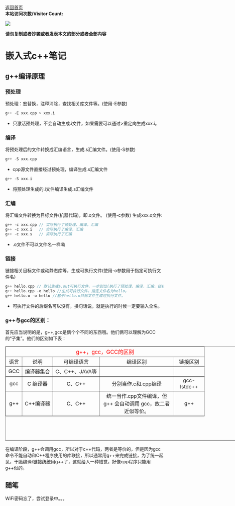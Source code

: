 [返回首页](README.md)     
**本站访问次数/Visitor Count:**

<a href="https://count.getloli.com/"><img src="https://count.getloli.com/get/@:2356360027"></a>

**请勿复制或者抄袭或者发表本文的部分或者全部内容**  
# 嵌入式c++笔记

## g++编译原理

### 预处理
预处理：宏替换，注释消除，查找相关库文件等。(使用-E参数)
```c++
g++ -E xxx.cpp > xxx.i
```
- 只激活预处理，不会自动生成.i文件，如果需要可以通过>重定向生成xxx.i。

### 编译
将预处理后的文件转换成汇编语言，生成.s汇编文件。(使用-S参数)
```c++
g++ -S xxx.cpp
```
- cpp源文件直接经过预处理，编译生成.s汇编文件  

```c++
g++ -S xxx.i
```
- 将预处理生成的.i文件编译生成.s汇编文件

### 汇编
将汇编文件转换为目标文件(机器代码)，即.o文件。 (使用-c参数)
生成xxx.o文件:
```c++
g++ -c xxx.cpp // 实际执行了预处理，编译，汇编
g++ -c xxx.i   // 实际执行了编译，汇编
g++ -c xxx.s   // 实际执行了汇编
```  
- .o文件不可以文件名一样呦
### 链接  
链接相关目标文件或动静态库等，生成可执行文件(使用-o参数用于指定可执行文件名)
```c++
g++ hello.cpp // 默认生成a.out可执行文件，一步到位(执行了预处理，编译，汇编，链接)
g++ hello.cpp -o hello //生成可执行文件，指定文件名为hello。
g++ hello.o -o hello //基于hello.o目标文件生成可执行文件。
``` 
- 可执行文件的后缀名可以没有，换句话说，就是执行的时候一定要输入全名。

### g++与gcc的区别：  
首先应当说明的是，g++,gcc是俩个个不同的东西哦。他们俩可以理解为GCC的“子集”。他们的区别如下表：



<table align="center" border="1" id="t1" style="width:800px;height:300px"  >
  <tbody align="center" valign="center"  >
    <tr >
      <td colspan="5" style="color:red;font-size:17px;">g++，gcc，GCC的区别</td>
    </tr>
    <tr>
      <td>语言</td>
      <td>说明</td>
      <td>可编译语言</td>
      <td style="width:220px">编译区别</td>
      <td style="width:80px">链接区别</td>
    </tr>  <tr >
      <td>GCC</td>
      <td>编译器集合</td>
      <td>C、C++、JAVA等 </td>
      <td> </td>
      <td> </td>
    </tr>  <tr>
      <td>gcc </td>
      <td>C 编译器 </td>
      <td>C、C++ </td>
      <td>分别当作.c和.cpp编译</td>
      <td>gcc-lstdc++ </td>
    </tr>  <tr>
      <td>g++</td>
      <td>C++编译器 </td>
      <td>C、C++ </td>
      <td>统一当作.cpp文件编译，但g++ 会自动调用 gcc，故二者近似等价。</td>
      <td>g++ </td>
    </tr>  
    </tr>
  </tbody>
</table>


在编译阶段，g++会调用gcc，所以对于c++代码，两者是等价的，但是因为gcc命令不能自动和C++程序使用的库联接，所以通常用g++来完成链接，为了统一起见，干脆编译/链接统统用g++了，这就给人一种错觉，好像cpp程序只能用g++似的。

## 随笔


WiFi密码忘了，尝试登录中。。。

